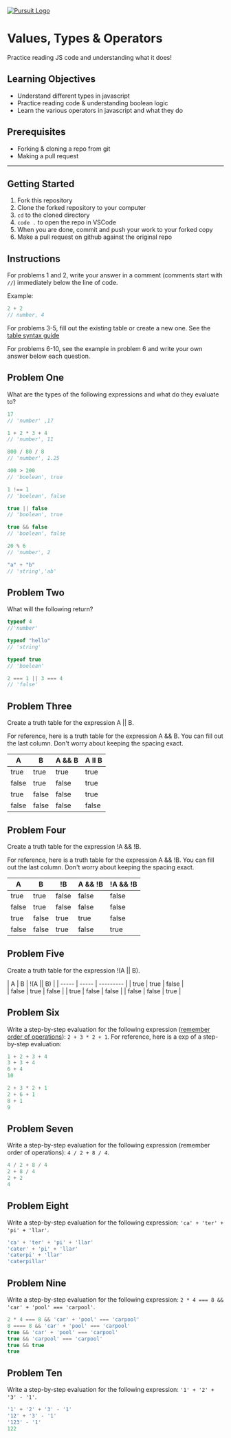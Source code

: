 [![Pursuit Logo](https://avatars1.githubusercontent.com/u/5825944?s=200&v=4)](https://pursuit.org)

# Values, Types & Operators

Practice reading JS code and understanding what it does!

## Learning Objectives

- Understand different types in javascript
- Practice reading code & understanding boolean logic
- Learn the various operators in javascript and what they do

## Prerequisites

- Forking & cloning a repo from git
- Making a pull request

---

## Getting Started

1. Fork this repository
1. Clone the forked repository to your computer
1. `cd` to the cloned directory
1. `code .` to open the repo in VSCode
1. When you are done, commit and push your work to your forked copy
1. Make a pull request on github against the original repo

## Instructions

For problems 1 and 2, write your answer in a comment (comments start with `//`) immediately below the line of code.

Example:

```js
2 + 2
// number, 4
```

For problems 3-5, fill out the existing table or create a new one. See the [table syntax guide](https://www.markdownguide.org/extended-syntax#tables)

For problems 6-10, see the example in problem 6 and write your own answer below each question.



## Problem One

What are the types of the following expressions and what do they evaluate to?

```js
17
// 'number' ,17

1 + 2 * 3 + 4
// 'number', 11

800 / 80 / 8
// 'number', 1.25

400 > 200
// 'boolean', true

1 !== 1
// 'boolean', false 

true || false
// 'boolean', true 

true && false
// 'boolean', false

20 % 6
// 'number', 2

"a" + "b"
// 'string','ab'
```

## Problem Two

What will the following return?

```js
typeof 4
//'number'

typeof "hello"
// 'string'

typeof true
// 'boolean'

2 === 1 || 3 === 4
// 'false'
```

## Problem Three

Create a truth table for the expression A || B.

For reference, here is a truth table for the expression A && B. You can fill out the last column. Don't worry about keeping the spacing exact.

| A     | B     | A && B |  A ll B   | 
| ----- | ----- | ------ | --------- |
| true  | true  | true   |  true     |
| false | true  | false  |  true     |
| true  | false | false  |  true     |
| false | false | false  |  false    |

## Problem Four

Create a truth table for the expression !A && !B.

For reference, here is a truth table for the expression A && !B. You can fill out the last column. Don't worry about keeping the spacing exact.

| A     | B     | !B    | A && !B | !A && !B | 
| ----- | ----- | ----- | ------- | -------- |
| true  | true  | false | false   |   false  |
| false | true  | false | false   |   false  |
| true  | false | true  | true    |   false  |
| false | false | true  | false   |   true   |

## Problem Five

Create a truth table for the expression !(A || B).

| A     | B     | !(A || B) |
| ----- | ----- | --------- |
| true  | true  |   false   |    
| false | true  |   false   |
| true  | false |   false   |
| false | false |   true    |

## Problem Six

Write a step-by-step evaluation for the following expression ([remember order of operations](https://www.mathsisfun.com/operation-order-pemdas.html)): `2 + 3 * 2 + 1`.
For reference, here is a exp of a step-by-step evaluation:

```js
1 + 2 + 3 + 4
3 + 3 + 4
6 + 4
10

2 + 3 * 2 + 1
2 + 6 + 1
8 + 1
9
```


## Problem Seven

Write a step-by-step evaluation for the following expression (remember order of operations): `4 / 2 + 8 / 4`.

```js
4 / 2 + 8 / 4
2 + 8 / 4
2 + 2
4
```

## Problem Eight

Write a step-by-step evaluation for the following expression: `'ca' + 'ter' + 'pi' + 'llar'`.

```js
'ca' + 'ter' + 'pi' + 'llar'
'cater' + 'pi' + 'llar'
'caterpi' + 'llar'
'caterpillar'

```

## Problem Nine

Write a step-by-step evaluation for the following expression: `2 * 4 === 8 && 'car' + 'pool' === 'carpool'`.
```js
2 * 4 === 8 && 'car' + 'pool' === 'carpool'
8 ==== 8 && 'car' + 'pool' === 'carpool'
true && 'car' + 'pool' === 'carpool'
true && 'carpool' === 'carpool'
true && true 
true
```

## Problem Ten

Write a step-by-step evaluation for the following expression: `'1' + '2' + '3' - '1'`.
```js
'1' + '2' + '3' - '1'
'12' + '3' - '1'
'123' - '1'
122
```